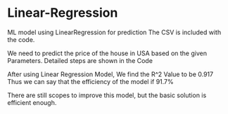 # Linear-Regression
ML model using LinearRegression for prediction
The CSV is included with the code.

We need to predict the price of the house in USA based on the given Parameters.
Detailed steps are shown in the Code

After using Linear Regression Model, We find the R^2 Value to be 0.917
Thus we can say that the efficiency of the model if 91.7%

There are still scopes to improve this model, but the basic solution is efficient enough.
